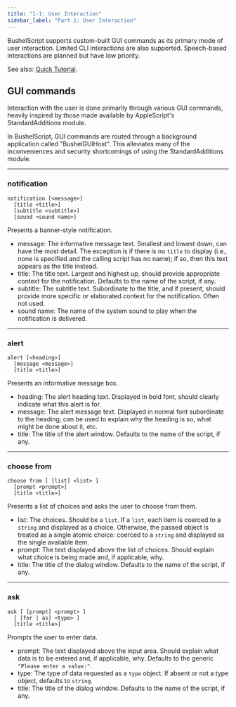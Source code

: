 ```yaml
---
title: "1-1: User Interaction"
sidebar_label: "Part 1: User Interaction"
---
```


BushelScript supports custom-built GUI commands as its primary mode of user interaction. Limited CLI interactions are also supported. Speech-based interactions are planned but have low priority.

See also: [Quick Tutorial](../tutorial/user-interaction).

## GUI commands

Interaction with the user is done primarily through various GUI commands, heavily inspired by those made available by AppleScript's StandardAdditions module.

In BushelScript, GUI commands are routed through a background application called "BushelGUIHost". This alleviates many of the inconveniences and security shortcomings of using the StandardAdditions module.

---

### notification

    notification [<message>]
      [title <title>]
      [subtitle <subtitle>]
      [sound <sound name>]

Presents a banner-style notification.

- message: The informative message text. Smallest and lowest down, can have the most detail. The exception is if there is no `title` to display (i.e., none is specified and the calling script has no name); if so, then this text appears as the title instead.
- title: The title text. Largest and highest up, should provide appropriate context for the notification. Defaults to the name of the script, if any.
- subtitle: The subtitle text. Subordinate to the title, and if present, should provide more specific or elaborated context for the notification. Often not used.
- sound name: The name of the system sound to play when the notification is delivered.

---

### alert

    alert [<heading>]
      [message <message>]
      [title <title>]

Presents an informative message box.

- heading: The alert heading text. Displayed in bold font, should clearly indicate what this alert is for.
- message: The alert message text. Displayed in normal font subordinate to the heading; can be used to explain why the heading is so, what might be done about it, etc.
- title: The title of the alert window. Defaults to the name of the script, if any.

---

### choose from

    choose from [ [list] <list> ]
      [prompt <prompt>]
      [title <title>]

Presents a list of choices and asks the user to choose from them.

- list: The choices. Should be a `list`. If a `list`, each item is coerced to a `string` and displayed as a choice. Otherwise, the passed object is treated as a single atomic choice: coerced to a `string` and displayed as the single available item.
- prompt: The text displayed above the list of choices. Should explain what choice is being made and, if applicable, why.
- title: The title of the dialog window. Defaults to the name of the script, if any.

---

### ask

    ask [ [prompt] <prompt> ]
      [ [for | as] <type> ]
      [title <title>]

Prompts the user to enter data.

- prompt: The text displayed above the input area. Should explain what data is to be entered and, if applicable, why. Defaults to the generic `"Please enter a value:"`.
- type: The type of data requested as a `type` object. If absent or not a type object, defaults to `string`.
- title: The title of the dialog window. Defaults to the name of the script, if any.
